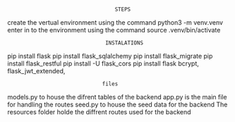                                       STEPS
create the vertual environment using the command python3 -m venv.venv
enter in to the environment using the command source .venv/bin/activate

                                   INSTALATIONS
pip install flask
pip install flask_sqlalchemy
pip install flask_migrate
pip install flask_restful
pip install -U flask_cors
pip install flask bcrypt, flask_jwt_extended,

                                  files
models.py to house the difrent tables of the backend
app.py is the main file for handling the routes
seed.py to house the seed data for the backend
The resources folder holde the diffrent routes used for the backend
                           

                                      